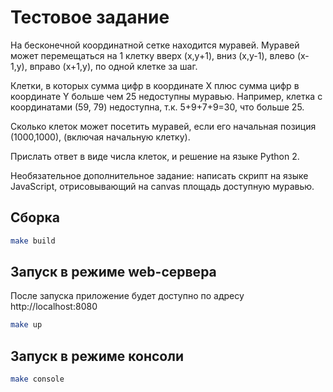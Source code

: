 # Тестовое задание

На бесконечной координатной сетке находится муравей. Муравей может перемещаться на 1 клетку вверх (x,y+1), вниз (x,y-1),
влево (x-1,y), вправо (x+1,y), по одной клетке за шаг.

Клетки, в которых сумма цифр в координате X плюс сумма цифр в координате Y больше чем 25 недоступны муравью. Например,
клетка с координатами (59, 79) недоступна, т.к. 5+9+7+9=30, что больше 25.

Сколько клеток может посетить муравей, если его начальная позиция (1000,1000), (включая начальную клетку).

Прислать ответ в виде числа клеток, и решение на языке Python 2.

Необязательное дополнительное задание: написать скрипт на языке JavaScript, отрисовывающий на canvas площадь доступную
муравью.

## Сборка

```bash
make build
```

## Запуск в режиме web-сервера

После запуска приложение будет доступно по адресу http://localhost:8080

```bash
make up
```

## Запуск в режиме консоли

```bash
make console
```
